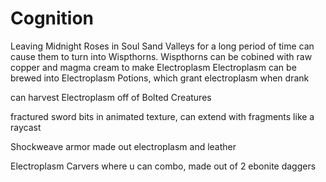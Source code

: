 # Cognition

Leaving Midnight Roses in Soul Sand Valleys for a long period of time can cause them to turn into Wispthorns.
Wispthorns can be cobined with raw copper and magma cream to make Electroplasm
Electroplasm can be brewed into Electroplasm Potions, which grant electroplasm when drank

<Weapon> can harvest Electroplasm off of Bolted Creatures

<Fractured Sword> fractured sword bits in animated texture, can extend with fragments like a raycast

Shockweave armor made out electroplasm and leather

Electroplasm Carvers where u can combo, made out of 2 ebonite daggers 